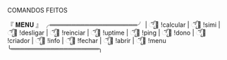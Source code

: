 COMANDOS FEITOS

『 𝐌𝐄𝐍𝐔 』
╭════════════════════╯
| ೈ፝͜͡🤑 !calcular
| ೈ፝͜͡🤑 !simi
| ೈ፝͜͡🤑 !desligar
| ೈ፝͜͡🤑 !reinciar
| ೈ፝͜͡🤑 !uptime
| ೈ፝͜͡🤑 !ping
| ೈ፝͜͡🤑 !dono
| ೈ፝͜͡🤑 !criador
| ೈ፝͜͡🤑 !info
| ೈ፝͜͡🤑 !fechar
| ೈ፝͜͡🤑 !abrir
| ೈ፝͜͡🤑 !menu
╰════════════════════╮
